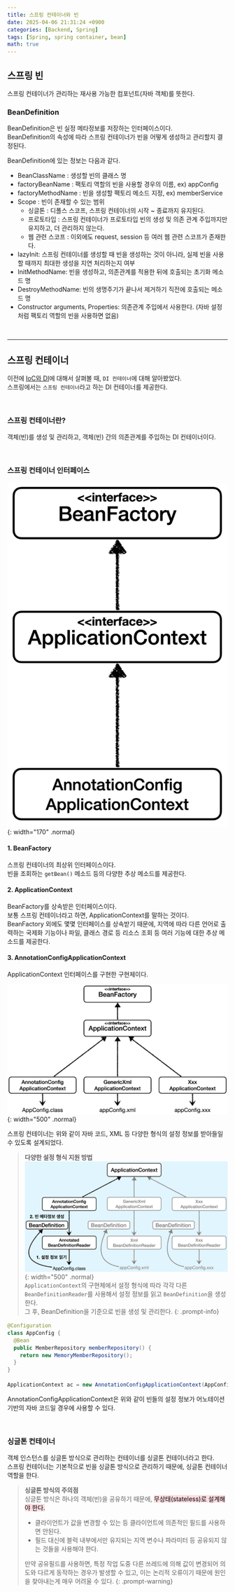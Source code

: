 ```yaml
---
title: 스프링 컨테이너와 빈
date: 2025-04-06 21:31:24 +0900
categories: [Backend, Spring]
tags: [Spring, spring container, bean]
math: true
---
```


## **스프링 빈**
스프링 컨테이너가 관리하는 재사용 가능한 컴포넌트(자바 객체)를 뜻한다.  

### **BeanDefinition**
BeanDefinition은 빈 실정 메타정보를 저장하는 인터페이스이다.  
BeanDefinition의 속성에 따라 스프링 컨테이너가 빈을 어떻게 생성하고 관리할지 결정된다.  

BeanDefinition에 있는 정보는 다음과 같다.  
- BeanClassName : 생성할 빈의 클래스 명
- factoryBeanName : 팩토리 역할의 빈을 사용할 경우의 이름, ex) appConfig
- factoryMethodName : 빈을 생성할 팩토리 메소드 지정, ex) memberService
- Scope : 빈이 존재할 수 있는 범위  
  - 싱글톤 : 디폴스 스코프, 스프링 컨테이너의 시작 ~ 종료까지 유지된다.  
  - 프로토타입 : 스프링 컨테이너가 프로토타입 빈의 생성 및 의존 관계 주입까지만 유지하고, 더 관리하지 않는다.  
  - 웹 관련 스코프 : 이외에도 request, session 등 여러 웹 관련 스코프가 존재한다.  
- lazyInit: 스프링 컨테이너를 생성할 때 빈을 생성하는 것이 아니라, 실제 빈을 사용할 때까지 최대한 생성을 지연 처리하는지 여부
- InitMethodName: 빈을 생성하고, 의존관계를 적용한 뒤에 호출되는 초기화 메소드 명
- DestroyMethodName: 빈의 생명주기가 끝나서 제거하기 직전에 호출되는 메소드 명
- Constructor arguments, Properties: 의존관계 주입에서 사용한다. (자바 설정처럼 팩토리 역할의 빈을 사용하면 없음)

<br>

---
## **스프링 컨테이너**
이전에 [IoC와 DI](/posts/ioc-di)에 대해서 살펴볼 때, `DI 컨테이너`에 대해 알아봤었다.  
스프링에서는 `스프링 컨테이너`라고 하는 DI 컨테이너를 제공한다.  

<br>

### **스프링 컨테이너란?**
객체(빈)를 생성 및 관리하고, 객체(빈) 간의 의존관계를 주입하는 DI 컨테이너이다.  

<br>

### **스프링 컨테이너 인터페이스**

![](/imgs/SpringContainer_1.png){: width="170" .normal}

#### **1. BeanFactory**
스프링 컨테이너의 최상위 인터페이스이다.  
빈을 조회하는 `getBean()` 메소드 등의 다양한 추상 메소드를 제공한다.  

#### **2. ApplicationContext**
BeanFactory를 상속받은 인터페이스이다.  
보통 스프링 컨테이너라고 하면, ApplicationContext를 말하는 것이다.  
BeanFactory 외에도 몇몇 인터페이스를 상속받기 때문에, 지역에 따라 다른 언어로 출력하는 국제화 기능이나 파일, 클래스 경로 등 리소스 조회 등 여러 기능에 대한 추상 메소드를 제공한다.

#### **3. AnnotationConfigApplicationContext**
ApplicationContext 인터페이스를 구현한 구현체이다.  

![](/imgs/SpringContainer_2.png){: width="500" .normal}

스프링 컨테이너는 위와 같이 자바 코드, XML 등 다양한 형식의 설정 정보를 받아들일 수 있도록 설계되었다.  

> **다양한 설정 형식 지원 방법**  
> ![](/imgs/SpringContainer_3.png){: width="500" .normal}  
> `ApplicationContext`의 구현체에서 설정 형식에 따라 각각 다른 `BeanDefinitionReader`를 사용해서 설정 정보를 읽고 `BeanDefinition`을 생성한다.  
> 그 후, BeanDefinition을 기준으로 빈을 생성 및 관리한다.
{: .prompt-info}

```java
@Configuration
class AppConfig {
  @Bean
  public MemberRepository memberRepository() {
    return new MemoryMemberRepository();
  }
}

ApplicationContext ac = new AnnotationConfigApplicationContext(AppConfig.class);
```

AnnotationConfigApplicationContext은 위와 같이 빈들의 설정 정보가 어노테이션 기반의 자바 코드일 경우에 사용할 수 있다.

<br>

### **싱글톤 컨테이너**
객체 인스턴스를 싱글톤 방식으로 관리하는 컨테이너를 싱글톤 컨테이너라고 한다.  
스프링 컨테이너는 기본적으로 빈을 싱글톤 방식으로 관리하기 때문에, 싱글톤 컨테이너 역할을 한다.  

> **싱글톤 방식의 주의점**  
> 싱글톤 방식은 하나의 객체(빈)을 공유하기 때문에, <mark style='background-color: #ffdce0'>무상태(stateless)로 설계해야 한다.</mark>  
> - 클라이언트가 값을 변경할 수 있는 등 클라이언트에 의존적인 필드를 사용하면 안된다.  
> - 필드 대신에 블럭 내부에서만 유지되는 지역 변수나 파라미터 등 공유되지 않는 것들을 사용해야 한다.  
> 
> 만약 공유필드를 사용하면, 특정 작업 도중 다른 쓰레드에 의해 값이 변경되어 의도와 다르게 동작하는 경우가 발생할 수 있고, 이는 논리적 오류이기 때문에 원인을 찾아내는게 매우 어려울 수 있다.
{: .prompt-warning}
